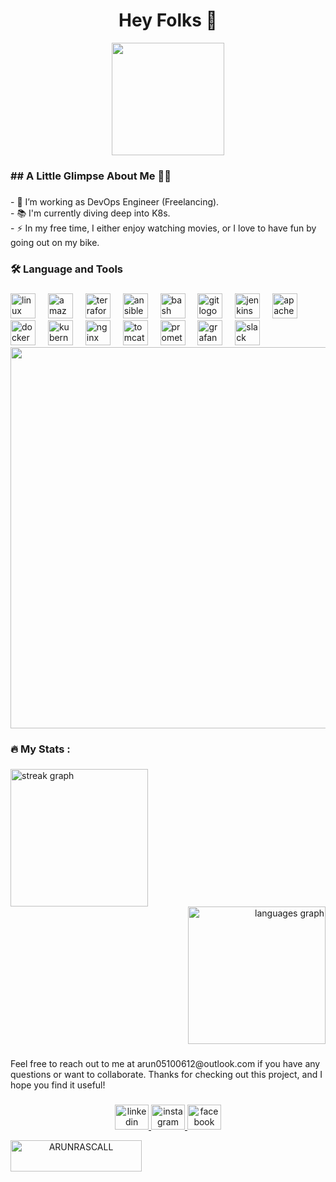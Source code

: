 

###

<h1 align="center">Hey Folks 👋 </h1>

<div align="center">
  <img height="180" src="https://d2gbo5uoddvg5.cloudfront.net/images/devops.gif"  />
</div>


###

<h3 align="left">## A Little Glimpse About Me 👩‍💻 </h3>




###

<p align="left">- 🔭 I’m working as DevOps Engineer (Freelancing).<br>- 📚 I'm currently diving deep into K8s.<br>- ⚡ In my free time, I either enjoy watching movies, or I love to have fun by going out on my bike.</p>

###

<h3 align="left">🛠 Language and Tools</h3>

###

<div align="left">
  <img src="https://cdn.simpleicons.org/linux/FCC624" height="40" alt="linux logo"  />
  <img width="12" />
  <img src="https://cdn.simpleicons.org/amazonaws/232F3E" height="40" alt="amazonwebservices logo"  />
  <img width="12" />
  <img src="https://cdn.simpleicons.org/terraform/7B42BC" height="40" alt="terraform logo"  />
  <img width="12" />
  <img src="https://cdn.jsdelivr.net/gh/devicons/devicon/icons/ansible/ansible-original.svg" height="40" alt="ansible logo"  />
  <img width="12" />
  <img src="https://skillicons.dev/icons?i=bash" height="40" alt="bash logo"  />
  <img width="12" />
  <img src="https://cdn.simpleicons.org/git/F05032" height="40" alt="git logo"  />
  <img width="12" />
  <img src="https://skillicons.dev/icons?i=jenkins" height="40" alt="jenkins logo"  />
  <img width="12" />
  <img src="https://cdn.simpleicons.org/apachemaven/C71A36" height="40" alt="apachemaven logo"  />
  <img width="12" />
  <img src="https://cdn.jsdelivr.net/gh/devicons/devicon/icons/docker/docker-plain-wordmark.svg" height="40" alt="docker logo"  />
  <img width="12" />
  <img src="https://cdn.jsdelivr.net/gh/devicons/devicon/icons/kubernetes/kubernetes-plain.svg" height="40" alt="kubernetes logo"  />
  <img width="12" />
  <img src="https://cdn.jsdelivr.net/gh/devicons/devicon/icons/nginx/nginx-original.svg" height="40" alt="nginx logo"  />
  <img width="12" />
  <img src="https://cdn.simpleicons.org/apachetomcat/F8DC75" height="40" alt="tomcat logo"  />
  <img width="12" />
  <img src="https://skillicons.dev/icons?i=prometheus" height="40" alt="prometheus logo"  />
  <img width="12" />
  <img src="https://cdn.simpleicons.org/grafana/F46800" height="40" alt="grafana logo"  />
  <img width="12" />
  <img src="https://cdn.jsdelivr.net/gh/devicons/devicon/icons/slack/slack-original.svg" height="40" alt="slack logo"  />

  
</div>

<div align="center">
  <img height="610" src="https://camo.githubusercontent.com/c1dcb74cc1c1835b1d716f5051499a2814c683c806b15f04b0eba492863703e9/68747470733a2f2f63646e2e6472696262626c652e636f6d2f75736572732f3733303730332f73637265656e73686f74732f363538313234332f6176656e746f2e676966"  />
</div>

###


###
<h3 align="left">🔥   My Stats :</h3>

###

<div align="left">
  <img src="https://streak-stats.demolab.com?user=maurodesouza&locale=en&mode=daily&theme=dark&hide_border=false&border_radius=5&order=3" height="220" alt="streak graph"  />
<div align="right">
  <img src="https://github-readme-stats.vercel.app/api/top-langs?username=ARUNRASCALL&locale=en&hide_title=false&layout=compact&card_width=342&langs_count=5&theme=dracula&hide_border=false" height="220" alt="languages graph"  />
</div>

###

###

<p align="left">Feel free to reach out to me at arun05100612@outlook.com if you have any questions or want to collaborate. Thanks for checking out this project, and I hope you find it useful!</p>


###

###

<div align="center">
  <a href="https://www.linkedin.com/in/arun-kumaar-30b888234/" target="_blank">
    <img src="https://raw.githubusercontent.com/maurodesouza/profile-readme-generator/master/src/assets/icons/social/linkedin/default.svg" width="54" height="40" alt="linkedin logo"  />
  </a>
  <a href="https://www.instagram.com/alba.tr.oz/" target="_blank">
    <img src="https://raw.githubusercontent.com/maurodesouza/profile-readme-generator/master/src/assets/icons/social/instagram/default.svg" width="54" height="40" alt="instagram logo"  />
  </a>
  <a href="https://www.facebook.com/arunrascall/" target="_blank">
    <img src="https://raw.githubusercontent.com/maurodesouza/profile-readme-generator/master/src/assets/icons/social/facebook/default.svg" width="54" height="40" alt="facebook logo"  />
    <p><a href="https://www.buymeacoffee.com/ARUNRASCALL"> <img align="left" src="https://cdn.buymeacoffee.com/buttons/v2/default-yellow.png" height="50" width="210" alt="ARUNRASCALL" /></a></p><br><br>
  </a>
</div>

###

